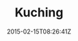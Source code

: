 ---
title: "Kuching"
date: 2015-02-15T08:26:41Z
draft: false
description: ""
type: post
region: "Southeast Asia"
country: "Malaysia"
thumbnail: "kuching-malaysia-4.jpg"
---